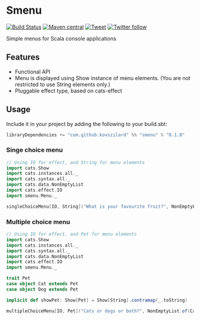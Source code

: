# Smenu
[![Build Status](https://travis-ci.org/kovszilard/smenu.svg?branch=master)](https://travis-ci.org/kovszilard/smenu)
[![Maven central](https://img.shields.io/maven-central/v/com.github.kovszilard/smenu_2.12)](https://search.maven.org/search?q=smenu)
[![Tweet](https://img.shields.io/twitter/url?style=social&url=https%3A%2F%2Fgithub.com%2Fkovszilard%2Fsmenu)](https://twitter.com/intent/tweet?text=Wow:&url=https%3A%2F%2Fgithub.com%2Fkovszilard%2Fsmenu)
[![Twitter follow](https://img.shields.io/twitter/follow/kovszilard?style=social)](https://twitter.com/intent/follow?screen_name=kovszilard)

Simple menus for Scala console applications

## Features

* Functional API
* Menu is displayed using Show instance of menu elements. (You are not restricted to use String elements only.) 
* Pluggable effect type, based on cats-effect

## Usage

Include it in your project by adding the following to your build.sbt:

```scala
libraryDependencies += "com.github.kovszilard" %% "smenu" % "0.1.0"
```

### Singe choice menu

```scala
// Using IO for effect, and String for menu elements
import cats.Show
import cats.instances.all._
import cats.syntax.all._
import cats.data.NonEmptyList
import cats.effect.IO
import smenu.Menu._

singleChoiceMenu[IO, String]("What is your favourite fruit?", NonEmptyList.of("Apple", "Banana", "Orange"))
```

### Multiple choice menu

```scala
// Using IO for effect, and Pet for menu elements
import cats.Show
import cats.instances.all._
import cats.syntax.all._
import cats.data.NonEmptyList
import cats.effect.IO
import smenu.Menu._

trait Pet
case object Cat extends Pet
case object Dog extends Pet

implicit def showPet: Show[Pet] = Show[String].contramap(_.toString)

multipleChoiceMenu[IO, Pet]("Cats or dogs or both?", NonEmptyList.of(Cat, Dog))
```

